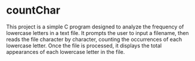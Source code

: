 # countChar
This project is a simple C program designed to analyze the frequency of lowercase letters in a text file. It prompts the user to input a filename, then reads the file character by character, counting the occurrences of each lowercase letter. Once the file is processed, it displays the total appearances of each lowercase letter in the file.
